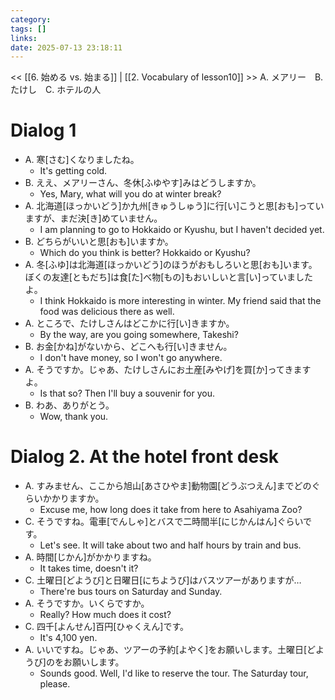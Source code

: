 ```yaml
---
category: 
tags: []
links:
date: 2025-07-13 23:18:11
---
```

<< [[6. 始める vs. 始まる]] | [[2. Vocabulary of lesson10]] >>
A. メアリー　B. たけし　C. ホテルの人

# Dialog 1

- A. 寒\[さむ\]くなりましたね。
    - It's getting cold.
- B. ええ、メアリーさん、冬休\[ふゆやす\]みはどうしますか。
    - Yes, Mary, what will you do at winter break?
- A. 北海道\[ほっかいどう\]か九州\[きゅうしゅう\]に行\[い\]こうと思\[おも\]っていますが、まだ決\[き\]めていません。
    - I am planning to go to Hokkaido or Kyushu, but I haven't decided yet.
- B. どちらがいいと思\[おも\]いますか。
    - Which do you think is better? Hokkaido or Kyushu?
- A. 冬\[ふゆ\]は北海道\[ほっかいどう\]のほうがおもしろいと思\[おも\]います。ぼくの友達\[ともだち\]は食\[た\]べ物\[もの\]もおいしいと言\[い\]っていましたよ。
    - I think Hokkaido is more interesting in winter. My friend said that the food was delicious there as well.
- A. ところで、たけしさんはどこかに行\[い\]きますか。
    - By the way, are you going somewhere, Takeshi?
- B. お金\[かね\]がないから、どこへも行\[い\]きません。
    - I don't have money, so I won't go anywhere.
- A. そうですか。じゃあ、たけしさんにお土産\[みやげ\]を買\[か\]ってきますよ。
    - Is that so? Then I'll buy a souvenir for you.
- B. わあ、ありがとう。
    - Wow, thank you.

# Dialog 2. At the hotel front desk

- A. すみません、ここから旭山\[あさひやま\]動物園\[どうぶつえん\]までどのぐらいかかりますか。
    - Excuse me, how long does it take from here to Asahiyama Zoo?
- C. そうですね。電車\[でんしゃ\]とバスで二時間半\[にじかんはん\]ぐらいです。
    - Let's see. It will take about two and half hours by train and bus.
- A. 時間\[じかん\]がかかりますね。
    - It takes time, doesn't it?
- C. 土曜日\[どようび\]と日曜日\[にちようび\]はバスツアーがありますが…
    - There're bus tours on Saturday and Sunday.
- A. そうですか。いくらですか。
    - Really? How much does it cost?
- C. 四千\[よんせん\]百円\[ひゃくえん\]です。
    - It's 4,100 yen.
- A. いいですね。じゃあ、ツアーの予約\[よやく\]をお願いします。土曜日\[どようび\]のをお願いします。
    - Sounds good. Well, I'd like to reserve the tour. The Saturday tour, please.
